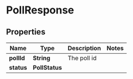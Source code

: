 

# PollResponse


## Properties

| Name | Type | Description | Notes |
|------------ | ------------- | ------------- | -------------|
|**pollId** | **String** | The poll id |  |
|**status** | **PollStatus** |  |  |



